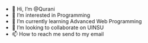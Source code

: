 - 👋 Hi, I’m @Qurani
- 👀 I’m interested in Programming
- 🌱 I’m currently learning Advanced Web Programming
- 💞️ I’m looking to collaborate on UINSU
- 📫 How to reach me send to my email

<!---
Qurani/Qurani is a ✨ special ✨ repository because its `README.md` (this file) appears on your GitHub profile.
You can click the Preview link to take a look at your changes.
--->
